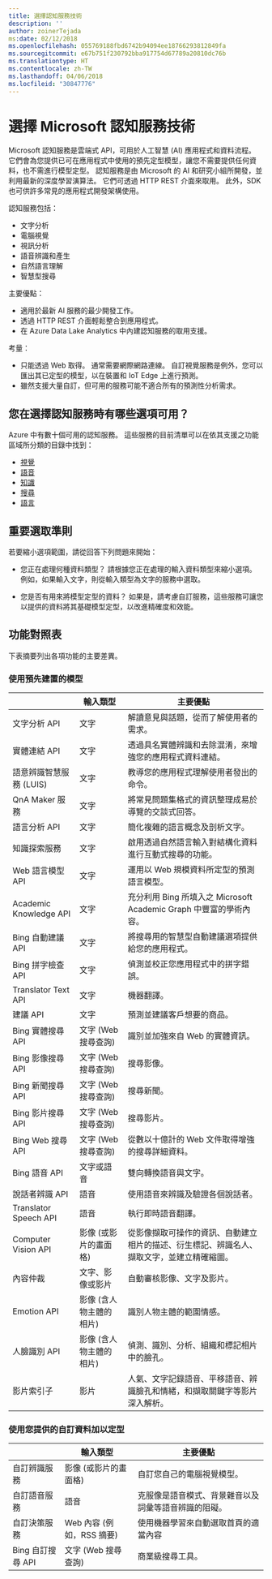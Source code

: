 ```yaml
---
title: 選擇認知服務技術
description: ''
author: zoinerTejada
ms:date: 02/12/2018
ms.openlocfilehash: 055769188fbd6742b94094ee18766293812849fa
ms.sourcegitcommit: e67b751f230792bba917754d67789a20810dc76b
ms.translationtype: HT
ms.contentlocale: zh-TW
ms.lasthandoff: 04/06/2018
ms.locfileid: "30847776"
---
```

# <a name="choosing-a-microsoft-cognitive-services-technology"></a>選擇 Microsoft 認知服務技術

Microsoft 認知服務是雲端式 API，可用於人工智慧 (AI) 應用程式和資料流程。 它們會為您提供已可在應用程式中使用的預先定型模型，讓您不需要提供任何資料，也不需進行模型定型。 認知服務是由 Microsoft 的 AI 和研究小組所開發，並利用最新的深度學習演算法。 它們可透過 HTTP REST 介面來取用。 此外，SDK 也可供許多常見的應用程式開發架構使用。

認知服務包括：

* 文字分析
* 電腦視覺
* 視訊分析
* 語音辨識和產生
* 自然語言理解
* 智慧型搜尋

主要優點：

* 適用於最新 AI 服務的最少開發工作。
* 透過 HTTP REST 介面輕鬆整合到應用程式。
* 在 Azure Data Lake Analytics 中內建認知服務的取用支援。

考量：

* 只能透過 Web 取得。 通常需要網際網路連線。 自訂視覺服務是例外，您可以匯出其已定型的模型，以在裝置和 IoT Edge 上進行預測。
* 雖然支援大量自訂，但可用的服務可能不適合所有的預測性分析需求。

## <a name="what-are-your-options-when-choosing-amongst-the-cognitive-services"></a>您在選擇認知服務時有哪些選項可用？
Azure 中有數十個可用的認知服務。 這些服務的目前清單可以在依其支援之功能區域所分類的目錄中找到：
- [視覺](https://azure.microsoft.com/services/cognitive-services/directory/vision/)
- [語音](https://azure.microsoft.com/services/cognitive-services/directory/speech/)
- [知識](https://azure.microsoft.com/services/cognitive-services/directory/know/)
- [搜尋](https://azure.microsoft.com/services/cognitive-services/directory/search/)
- [語言](https://azure.microsoft.com/services/cognitive-services/directory/lang/)

## <a name="key-selection-criteria"></a>重要選取準則

若要縮小選項範圍，請從回答下列問題來開始：

- 您正在處理何種資料類型？ 請根據您正在處理的輸入資料類型來縮小選項。 例如，如果輸入文字，則從輸入類型為文字的服務中選取。 

- 您是否有用來將模型定型的資料？ 如果是，請考慮自訂服務，這些服務可讓您以提供的資料將其基礎模型定型，以改進精確度和效能。 

## <a name="capability-matrix"></a>功能對照表

下表摘要列出各項功能的主要差異。 

### <a name="uses-prebuilt-models"></a>使用預先建置的模型

|                                                   |             輸入類型              |                                                                                主要優點                                                                                |
|---------------------------------------------------|-------------------------------------|---------------------------------------------------------------------------------------------------------------------------------------------------------------------------|
|                文字分析 API                 |                文字                 |                                                       解讀意見與話題，從而了解使用者的需求。                                                        |
|                實體連結 API                 |                文字                 |                                               透過具名實體辨識和去除混淆，來增強您的應用程式資料連結。                                               |
| 語意辨識智慧服務 (LUIS) |                文字                 |                                                          教導您的應用程式理解使用者發出的命令。                                                          |
|                 QnA Maker 服務                 |                文字                 |                                             將常見問題集格式的資訊整理成易於導覽的交談式回答。                                              |
|              語言分析 API              |                文字                 |                                                            簡化複雜的語言概念及剖析文字。                                                             |
|           知識探索服務           |                文字                 |                                          啟用透過自然語言輸入對結構化資料進行互動式搜尋的功能。                                          |
|              Web 語言模型 API               |                文字                 |                                                         運用以 Web 規模資料所定型的預測語言模型。                                                         |
|              Academic Knowledge API               |                文字                 |                                        充分利用 Bing 所填入之 Microsoft Academic Graph 中豐富的學術內容。                                         |
|               Bing 自動建議 API                |                文字                 |                                                        將搜尋用的智慧型自動建議選項提供給您的應用程式。                                                        |
|               Bing 拼字檢查 API                |                文字                 |                                                             偵測並校正您應用程式中的拼字錯誤。                                                             |
|                Translator Text API                |                文字                 |                                                                           機器翻譯。                                                                            |
|                建議 API                |                文字                 |                                                             預測並建議客戶想要的商品。                                                              |
|              Bing 實體搜尋 API               |       文字 (Web 搜尋查詢)       |                                                           識別並加強來自 Web 的實體資訊。                                                           |
|               Bing 影像搜尋 API               |       文字 (Web 搜尋查詢)       |                                                                            搜尋影像。                                                                             |
|               Bing 新聞搜尋 API                |       文字 (Web 搜尋查詢)       |                                                                             搜尋新聞。                                                                              |
|               Bing 影片搜尋 API               |       文字 (Web 搜尋查詢)       |                                                                            搜尋影片。                                                                             |
|                Bing Web 搜尋 API                |       文字 (Web 搜尋查詢)       |                                                        從數以十億計的 Web 文件取得增強的搜尋詳細資料。                                                        |
|                  Bing 語音 API                  |           文字或語音            |                                                                  雙向轉換語音與文字。                                                                   |
|              說話者辨識 API              |               語音                |                                                       使用語音來辨識及驗證各個說話者。                                                        |
|               Translator Speech API               |               語音                |                                                                   執行即時語音翻譯。                                                                   |
|                Computer Vision API                |    影像 (或影片的畫面格)    | 從影像擷取可操作的資訊、自動建立相片的描述、衍生標記、辨識名人、擷取文字，並建立精確縮圖。 |
|                 內容仲裁                 |        文字、影像或影片        |                                                               自動審核影像、文字及影片。                                                                |
|                    Emotion API                    | 影像 (含人物主體的相片) |                                                              識別人物主體的範圍情感。                                                               |
|                     人臉識別 API                      | 影像 (含人物主體的相片) |                                                       偵測、識別、分析、組織和標記相片中的臉孔。                                                       |
|                   影片索引子                   |                影片                |                        人氣、文字記錄語音、平移語音、辨識臉孔和情緒，和擷取關鍵字等影片深入解析。                         |

### <a name="trained-with-custom-data-you-provide"></a>使用您提供的自訂資料加以定型

| | 輸入類型 | 主要優點 |
| --- | --- | --- |
| 自訂辨識服務 | 影像 (或影片的畫面格) | 自訂您自己的電腦視覺模型。 |
| 自訂語音服務 | 語音 | 克服像是語音模式、背景雜音以及詞彙等語音辨識的阻礙。 | 
| 自訂決策服務 | Web 內容 (例如，RSS 摘要) | 使用機器學習來自動選取首頁的適當內容 |
| Bing 自訂搜尋 API | 文字 (Web 搜尋查詢) | 商業級搜尋工具。 |

